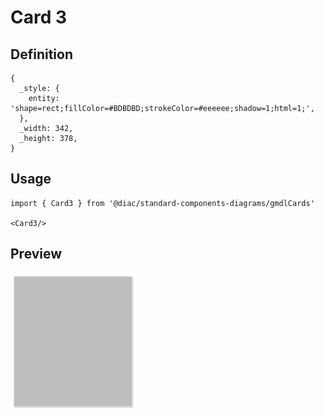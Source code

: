 # Card 3

## Definition

```
{
  _style: { 
    entity: 'shape=rect;fillColor=#BDBDBD;strokeColor=#eeeeee;shadow=1;html=1;',
  },
  _width: 342,
  _height: 378,
}
```

## Usage

```
import { Card3 } from '@diac/standard-components-diagrams/gmdlCards'

<Card3/>
```

## Preview

<img src="./card-3.png" width="200"/>
